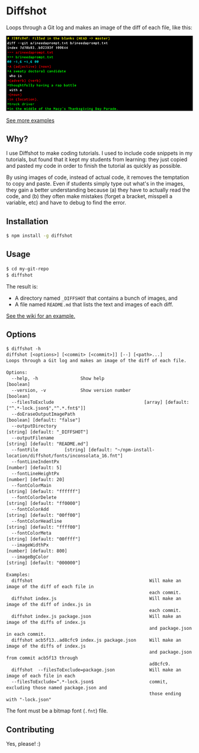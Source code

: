 # Diffshot

Loops through a Git log and makes an image of the diff of each file, like this:

![Diffshot sample](https://raw.githubusercontent.com/RobertAKARobin/diffshot/master/image.png)

[See more examples](https://github.com/RobertAKARobin/diffshot/wiki)

## Why?

I use Diffshot to make coding tutorials. I used to include code snippets in my tutorials, but found that it kept my students from learning: they just copied and pasted my code in order to finish the tutorial as quickly as possible.

By using images of code, instead of actual code, it removes the temptation to copy and paste. Even if students simply type out what's in the images, they gain a better understanding because (a) they have to actually read the code, and (b) they often make mistakes (forget a bracket, misspell a variable, etc) and have to debug to find the error.

## Installation

```sh
$ npm install -g diffshot
```

## Usage

```sh
$ cd my-git-repo
$ diffshot
```

The result is:
* A directory named `_DIFFSHOT` that contains a bunch of images, and
* A file named `README.md` that lists the text and images of each diff.

[See the wiki for an example.](https://github.com/RobertAKARobin/diffshot/wiki)

## Options

```
$ diffshot -h
diffshot [<options>] [<commit> [<commit>]] [--] [<path>...]
Loops through a Git log and makes an image of the diff of each file.

Options:
  --help, -h                Show help                                                      [boolean]
  --version, -v             Show version number                                            [boolean]
  --filesToExclude                                  [array] [default: ["^.*-lock.json$","^.*.fnt$"]]
  --doEraseOutputImagePath                                              [boolean] [default: "false"]
  --outputDirectory                                                  [string] [default: "_DIFFSHOT"]
  --outputFilename                                                   [string] [default: "README.md"]
  --fontFile          [string] [default: "~/npm-install-location/diffshot/fonts/inconsolata_16.fnt"]
  --fontLineIndentPx                                                           [number] [default: 5]
  --fontLineHeightPx                                                          [number] [default: 20]
  --fontColorMain                                                       [string] [default: "ffffff"]
  --fontColorDelete                                                     [string] [default: "ff0000"]
  --fontColorAdd                                                        [string] [default: "00ff00"]
  --fontColorHeadline                                                   [string] [default: "ffff00"]
  --fontColorMeta                                                       [string] [default: "00ffff"]
  --imageWidthPx                                                             [number] [default: 800]
  --imageBgColor                                                        [string] [default: "000000"]

Examples:
  diffshot                                            Will make an image of the diff of each file in
                                                      each commit.
  diffshot index.js                                   Will make an image of the diff of index.js in
                                                      each commit.
  diffshot index.js package.json                      Will make an image of the diffs of index.js
                                                      and package.json in each commit.
  diffshot acb5f13..ad8cfc9 index.js package.json     Will make an image of the diffs of index.js
                                                      and package.json from commit acb5f13 through
                                                      ad8cfc9.
  diffshot  --filesToExclude=package.json             Will make an image of each file in each
  --filesToExclude=^.*-lock.json$                     commit, excluding those named package.json and
                                                      those ending with "-lock.json"
```

The font must be a bitmap font (`.fnt`) file.

## Contributing

Yes, please! :)
